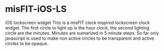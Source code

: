 misFIT-iOS-LS
=============

iOS lockscreen widget
This is a misFIT clock inspired lockscreen clock widget. The first circle to light up is the hour clock,
the second lighting circle are the minutes. Minutes are sumarized in 5 minute steps. So far only javascript is used
to make non active circles to be transparent and active circles to be opaque.

